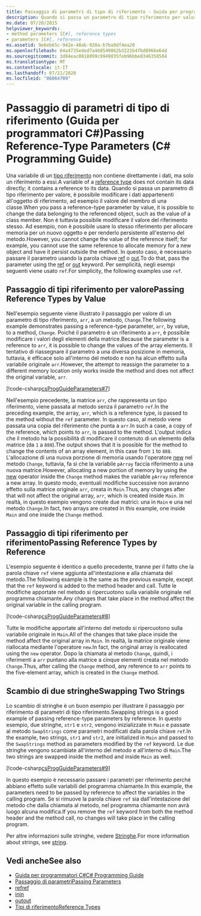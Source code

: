 ```yaml
---
title: Passaggio di parametri di tipo di riferimento - Guida per programmatori C#
description: Quando si passa un parametro di tipo riferimento per valore in C#, i dati nell'oggetto a cui si fa riferimento possono cambiare, ma non il valore del riferimento stesso.
ms.date: 07/20/2015
helpviewer_keywords:
- method parameters [C#], reference types
- parameters [C#], reference
ms.assetid: 9e6eb65c-942e-48ab-920a-b7ba9df4ea20
ms.openlocfilehash: 64a4735eded7a468549862b3221b4fbd0966e64d
ms.sourcegitcommit: 3d84eac0818099c9949035feb96bbe0346358504
ms.translationtype: MT
ms.contentlocale: it-IT
ms.lasthandoff: 07/21/2020
ms.locfileid: "86864709"
---
```

# <a name="passing-reference-type-parameters-c-programming-guide"></a><span data-ttu-id="8fc2b-103">Passaggio di parametri di tipo di riferimento (Guida per programmatori C#)</span><span class="sxs-lookup"><span data-stu-id="8fc2b-103">Passing Reference-Type Parameters (C# Programming Guide)</span></span>
<span data-ttu-id="8fc2b-104">Una variabile di un [tipo riferimento](../../language-reference/keywords/reference-types.md) non contiene direttamente i dati, ma solo un riferimento a essi.</span><span class="sxs-lookup"><span data-stu-id="8fc2b-104">A variable of a [reference type](../../language-reference/keywords/reference-types.md) does not contain its data directly; it contains a reference to its data.</span></span> <span data-ttu-id="8fc2b-105">Quando si passa un parametro di tipo riferimento per valore, è possibile modificare i dati appartenenti all'oggetto di riferimento, ad esempio il valore del membro di una classe.</span><span class="sxs-lookup"><span data-stu-id="8fc2b-105">When you pass a reference-type parameter by value, it is possible to change the data belonging to the referenced object, such as the value of a class member.</span></span> <span data-ttu-id="8fc2b-106">Non è tuttavia possibile modificare il valore del riferimento stesso. Ad esempio, non è possibile usare lo stesso riferimento per allocare memoria per un nuovo oggetto e per renderlo persistente all'esterno del metodo.</span><span class="sxs-lookup"><span data-stu-id="8fc2b-106">However, you cannot change the value of the reference itself; for example, you cannot use the same reference to allocate memory for a new object and have it persist outside the method.</span></span> <span data-ttu-id="8fc2b-107">In questo caso, è necessario passare il parametro usando la parola chiave [ref](../../language-reference/keywords/ref.md) o [out](../../language-reference/keywords/out-parameter-modifier.md).</span><span class="sxs-lookup"><span data-stu-id="8fc2b-107">To do that, pass the parameter using the [ref](../../language-reference/keywords/ref.md) or [out](../../language-reference/keywords/out-parameter-modifier.md) keyword.</span></span> <span data-ttu-id="8fc2b-108">Per semplicità, negli esempi seguenti viene usato `ref`.</span><span class="sxs-lookup"><span data-stu-id="8fc2b-108">For simplicity, the following examples use `ref`.</span></span>  
  
## <a name="passing-reference-types-by-value"></a><span data-ttu-id="8fc2b-109">Passaggio di tipi riferimento per valore</span><span class="sxs-lookup"><span data-stu-id="8fc2b-109">Passing Reference Types by Value</span></span>  
 <span data-ttu-id="8fc2b-110">Nell'esempio seguente viene illustrato il passaggio per valore di un parametro di tipo riferimento, `arr`, a un metodo, `Change`.</span><span class="sxs-lookup"><span data-stu-id="8fc2b-110">The following example demonstrates passing a reference-type parameter, `arr`, by value, to a method, `Change`.</span></span> <span data-ttu-id="8fc2b-111">Poiché il parametro è un riferimento a `arr`, è possibile modificare i valori degli elementi della matrice.</span><span class="sxs-lookup"><span data-stu-id="8fc2b-111">Because the parameter is a reference to `arr`, it is possible to change the values of the array elements.</span></span> <span data-ttu-id="8fc2b-112">Il tentativo di riassegnare il parametro a una diversa posizione in memoria, tuttavia, è efficace solo all'interno del metodo e non ha alcun effetto sulla variabile originale `arr`.</span><span class="sxs-lookup"><span data-stu-id="8fc2b-112">However, the attempt to reassign the parameter to a different memory location only works inside the method and does not affect the original variable, `arr`.</span></span>  
  
 [!code-csharp[csProgGuideParameters#7](~/samples/snippets/csharp/VS_Snippets_VBCSharp/csProgGuideParameters/CS/Parameters.cs#7)]  
  
 <span data-ttu-id="8fc2b-113">Nell'esempio precedente, la matrice `arr`, che rappresenta un tipo riferimento, viene passata al metodo senza il parametro `ref`.</span><span class="sxs-lookup"><span data-stu-id="8fc2b-113">In the preceding example, the array, `arr`, which is a reference type, is passed to the method without the `ref` parameter.</span></span> <span data-ttu-id="8fc2b-114">In questo caso, al metodo viene passata una copia del riferimento che punta a `arr`.</span><span class="sxs-lookup"><span data-stu-id="8fc2b-114">In such a case, a copy of the reference, which points to `arr`, is passed to the method.</span></span> <span data-ttu-id="8fc2b-115">L'output indica che il metodo ha la possibilità di modificare il contenuto di un elemento della matrice (da `1` a `888`).</span><span class="sxs-lookup"><span data-stu-id="8fc2b-115">The output shows that it is possible for the method to change the contents of an array element, in this case from `1` to `888`.</span></span> <span data-ttu-id="8fc2b-116">L'allocazione di una nuova porzione di memoria usando l'operatore [new](../../language-reference/operators/new-operator.md) nel metodo `Change`, tuttavia, fa sì che la variabile `pArray` faccia riferimento a una nuova matrice.</span><span class="sxs-lookup"><span data-stu-id="8fc2b-116">However, allocating a new portion of memory by using the [new](../../language-reference/operators/new-operator.md) operator inside the `Change` method makes the variable `pArray` reference a new array.</span></span> <span data-ttu-id="8fc2b-117">In questo modo, eventuali modifiche successive non avranno effetto sulla matrice originale `arr`, creata in `Main`.</span><span class="sxs-lookup"><span data-stu-id="8fc2b-117">Thus, any changes after that will not affect the original array, `arr`, which is created inside `Main`.</span></span> <span data-ttu-id="8fc2b-118">In realtà, in questo esempio vengono create due matrici: una in `Main` e una nel metodo `Change`.</span><span class="sxs-lookup"><span data-stu-id="8fc2b-118">In fact, two arrays are created in this example, one inside `Main` and one inside the `Change` method.</span></span>  
  
## <a name="passing-reference-types-by-reference"></a><span data-ttu-id="8fc2b-119">Passaggio di tipi riferimento per riferimento</span><span class="sxs-lookup"><span data-stu-id="8fc2b-119">Passing Reference Types by Reference</span></span>  
 <span data-ttu-id="8fc2b-120">L'esempio seguente è identico a quello precedente, tranne per il fatto che la parola chiave `ref` viene aggiunta all'intestazione e alla chiamata del metodo.</span><span class="sxs-lookup"><span data-stu-id="8fc2b-120">The following example is the same as the previous example, except that the `ref` keyword is added to the method header and call.</span></span> <span data-ttu-id="8fc2b-121">Tutte le modifiche apportate nel metodo si ripercuotono sulla variabile originale nel programma chiamante.</span><span class="sxs-lookup"><span data-stu-id="8fc2b-121">Any changes that take place in the method affect the original variable in the calling program.</span></span>  
  
 [!code-csharp[csProgGuideParameters#8](~/samples/snippets/csharp/VS_Snippets_VBCSharp/csProgGuideParameters/CS/Parameters.cs#8)]  
  
 <span data-ttu-id="8fc2b-122">Tutte le modifiche apportate all'interno del metodo si ripercuotono sulla variabile originale in `Main`.</span><span class="sxs-lookup"><span data-stu-id="8fc2b-122">All of the changes that take place inside the method affect the original array in `Main`.</span></span> <span data-ttu-id="8fc2b-123">In realtà, la matrice originale viene riallocata mediante l'operatore `new`.</span><span class="sxs-lookup"><span data-stu-id="8fc2b-123">In fact, the original array is reallocated using the `new` operator.</span></span> <span data-ttu-id="8fc2b-124">Dopo la chiamata al metodo `Change`, quindi, i riferimenti a `arr` puntano alla matrice a cinque elementi creata nel metodo `Change`.</span><span class="sxs-lookup"><span data-stu-id="8fc2b-124">Thus, after calling the `Change` method, any reference to `arr` points to the five-element array, which is created in the `Change` method.</span></span>  
  
## <a name="swapping-two-strings"></a><span data-ttu-id="8fc2b-125">Scambio di due stringhe</span><span class="sxs-lookup"><span data-stu-id="8fc2b-125">Swapping Two Strings</span></span>  
 <span data-ttu-id="8fc2b-126">Lo scambio di stringhe è un buon esempio per illustrare il passaggio per riferimento di parametri di tipo riferimento.</span><span class="sxs-lookup"><span data-stu-id="8fc2b-126">Swapping strings is a good example of passing reference-type parameters by reference.</span></span> <span data-ttu-id="8fc2b-127">In questo esempio, due stringhe, `str1` e `str2`, vengono inizializzate in `Main` e passate al metodo `SwapStrings` come parametri modificati dalla parola chiave `ref`.</span><span class="sxs-lookup"><span data-stu-id="8fc2b-127">In the example, two strings, `str1` and `str2`, are initialized in `Main` and passed to the `SwapStrings` method as parameters modified by the `ref` keyword.</span></span> <span data-ttu-id="8fc2b-128">Le due stringhe vengono scambiate all'interno del metodo e all'interno di `Main`.</span><span class="sxs-lookup"><span data-stu-id="8fc2b-128">The two strings are swapped inside the method and inside `Main` as well.</span></span>  
  
 [!code-csharp[csProgGuideParameters#9](~/samples/snippets/csharp/VS_Snippets_VBCSharp/csProgGuideParameters/CS/Parameters.cs#9)]  
  
 <span data-ttu-id="8fc2b-129">In questo esempio è necessario passare i parametri per riferimento perché abbiano effetto sulle variabili del programma chiamante.</span><span class="sxs-lookup"><span data-stu-id="8fc2b-129">In this example, the parameters need to be passed by reference to affect the variables in the calling program.</span></span> <span data-ttu-id="8fc2b-130">Se si rimuove la parola chiave `ref` sia dall'intestazione del metodo che dalla chiamata al metodo, nel programma chiamante non avrà luogo alcuna modifica.</span><span class="sxs-lookup"><span data-stu-id="8fc2b-130">If you remove the `ref` keyword from both the method header and the method call, no changes will take place in the calling program.</span></span>  
  
 <span data-ttu-id="8fc2b-131">Per altre informazioni sulle stringhe, vedere [Stringhe](../../language-reference/builtin-types/reference-types.md).</span><span class="sxs-lookup"><span data-stu-id="8fc2b-131">For more information about strings, see [string](../../language-reference/builtin-types/reference-types.md).</span></span>  
  
## <a name="see-also"></a><span data-ttu-id="8fc2b-132">Vedi anche</span><span class="sxs-lookup"><span data-stu-id="8fc2b-132">See also</span></span>

- [<span data-ttu-id="8fc2b-133">Guida per programmatori C#</span><span class="sxs-lookup"><span data-stu-id="8fc2b-133">C# Programming Guide</span></span>](../index.md)
- [<span data-ttu-id="8fc2b-134">Passaggio di parametri</span><span class="sxs-lookup"><span data-stu-id="8fc2b-134">Passing Parameters</span></span>](./passing-parameters.md)
- [<span data-ttu-id="8fc2b-135">ref</span><span class="sxs-lookup"><span data-stu-id="8fc2b-135">ref</span></span>](../../language-reference/keywords/ref.md)
- [<span data-ttu-id="8fc2b-136">in</span><span class="sxs-lookup"><span data-stu-id="8fc2b-136">in</span></span>](../../language-reference/keywords/in-parameter-modifier.md)
- [<span data-ttu-id="8fc2b-137">out</span><span class="sxs-lookup"><span data-stu-id="8fc2b-137">out</span></span>](../../language-reference/keywords/out.md)
- [<span data-ttu-id="8fc2b-138">Tipi di riferimento</span><span class="sxs-lookup"><span data-stu-id="8fc2b-138">Reference Types</span></span>](../../language-reference/keywords/reference-types.md)
